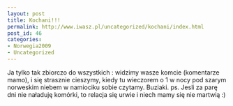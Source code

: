 ```yaml
---
layout: post
title: Kochani!!!
permalink: http://www.iwasz.pl/uncategorized/kochani/index.html
post_id: 46
categories: 
- Norwegia2009
- Uncategorized
---
```


Ja tylko tak zbiorczo do wszystkich : widzimy wasze komcie (komentarze mamo), i się strasznie cieszymy, kiedy tu wieczorem o 1 w nocy pod szarym norweskim niebem w namiociku sobie czytamy. Buziaki. ps. Jesli za parę dni nie naładuję komórki, to relacja się urwie i niech mamy się nie martwią :)